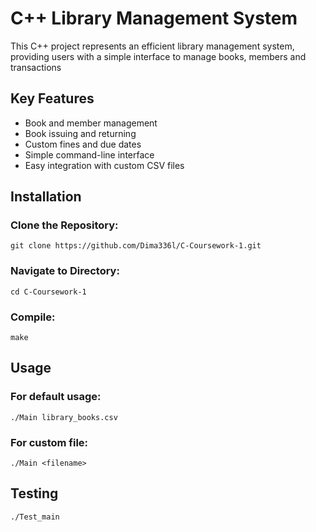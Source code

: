 # C++ Library Management System

This C++ project represents an efficient library management system, providing users with a simple interface to manage books, members and transactions​

## Key Features
- Book and member management
- Book issuing and returning
- Custom fines and due dates
- Simple command-line interface
- Easy integration with custom CSV files

## Installation
### Clone the Repository:
    git clone https://github.com/Dima336l/C-Coursework-1.git
### Navigate to Directory: 
    cd C-Coursework-1
### Compile: 
    make

## Usage
### For default usage:
    ./Main library_books.csv
### For custom file:
    ./Main <filename>

## Testing
    ./Test_main


